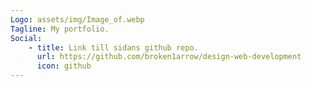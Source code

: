 ```yaml
---
Logo: assets/img/Image_of.webp
Tagline: My portfolio.
Social:
    - title: Link till sidans github repo.
      url: https://github.com/broken1arrow/design-web-development
      icon: github
---
```

